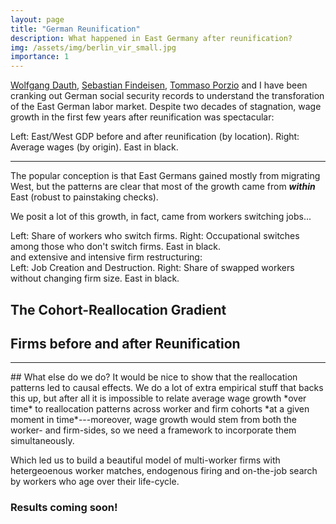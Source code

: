 ```yaml
---
layout: page
title: "German Reunification"
description: What happened in East Germany after reunification?
img: /assets/img/berlin_vir_small.jpg
importance: 1
---
```


[Wolfgang Dauth](https://sites.google.com/site/dauthecon/), [Sebastian Findeisen](https://sebastian-findeisen.com/), [Tommaso Porzio](https://sites.google.com/view/tommaso-porzio/home) and I have been cranking out German social security records to understand the transforation of the East German labor market. Despite two decades of stagnation, wage growth in the first few years after reunification was spectacular:

<div class="row">
    <div class="col-sm mt-3 mt-md-0">
        <img class="img-fluid rounded z-depth-1" src="{{ '/assets/img/germany/gdp.png' | relative_url }}" alt="" title="German GDP"/>
    </div>
    <div class="col-sm mt-3 mt-md-0">
        <img class="img-fluid rounded z-depth-1" src="{{ '/assets/img/germany/wage.png' | relative_url }}" alt="" title="German Wages"/>
    </div>
</div>
<div class="caption">
    Left: East/West GDP before and after reunification (by location). Right: Average wages (by origin). East in black.
</div>

<hr>

The popular conception is that East Germans gained mostly from migrating West, but the patterns are clear that most of the growth came from ***within*** East (robust to painstaking checks). 

We posit a lot of this growth, in fact, came from workers switching jobs...

<div class="row">
    <div class="col-sm mt-3 mt-md-0">
        <img class="img-fluid rounded z-depth-1" src="{{ '/assets/img/germany/flows.png' | relative_url }}" alt="" title="between-firm Job Switches"/>
    </div>
    <div class="col-sm mt-3 mt-md-0">
        <img class="img-fluid rounded z-depth-1" src="{{ '/assets/img/germany/oflows.png' | relative_url }}" alt="" title="within-firm Occupational Switches"/>
    </div>
</div>
<div class="caption">
    Left: Share of workers who switch firms. Right: Occupational switches among those who don't switch firms. East in black.
</div>
and extensive and intensive firm restructuring:
<div class="row">
    <div class="col-sm mt-3 mt-md-0">
        <img class="img-fluid rounded z-depth-1" src="{{ '/assets/img/germany/jobrealloc.png' | relative_url }}" alt="" title="Job Reallocation"/>
    </div>
    <div class="col-sm mt-3 mt-md-0">
        <img class="img-fluid rounded z-depth-1" src="{{ '/assets/img/germany/exwrealloc.png' | relative_url }}" alt="" title="Excess Worker Reallocation"/>
    </div>
</div>
<div class="caption">
    Left: Job Creation and Destruction. Right: Share of swapped workers without changing firm size. East in black.
</div>

## The Cohort-Reallocation Gradient

## Firms before and after Reunification

<hr>
## What else do we do?
It would be nice to show that the reallocation patterns led to causal effects. We do a lot of extra empirical stuff that backs this up, but after all it is impossible to relate average wage growth *over time* to reallocation patterns across worker and firm cohorts *at a given moment in time*---moreover, wage growth would stem from both the worker- and firm-sides, so we need a framework to incorporate them simultaneously. 

Which led us to build a beautiful model of multi-worker firms with hetergeoenous worker matches, endogenous firing and on-the-job search by workers who age over their life-cycle.

### Results coming soon!

<!--
Every project has a beautiful feature showcase page.
It's easy to include images in a flexible 3-column grid format.
Make your photos 1/3, 2/3, or full width.

<div class="row">
    <div class="col-sm mt-3 mt-md-0">
        <img class="img-fluid rounded z-depth-1" src="{{ '/assets/img/1.jpg' | relative_url }}" alt="" title="example image"/>
    </div>
    <div class="col-sm mt-3 mt-md-0">
        <img class="img-fluid rounded z-depth-1" src="{{ '/assets/img/3.jpg' | relative_url }}" alt="" title="example image"/>
    </div>
    <div class="col-sm mt-3 mt-md-0">
        <img class="img-fluid rounded z-depth-1" src="{{ '/assets/img/5.jpg' | relative_url }}" alt="" title="example image"/>
    </div>
</div>
<div class="caption">
    Caption photos easily. On the left, a road goes through a tunnel. Middle, leaves artistically fall in a hipster photoshoot. Right, in another hipster photoshoot, a lumberjack grasps a handful of pine needles.
</div>
<div class="row">
    <div class="col-sm mt-3 mt-md-0">
        <img class="img-fluid rounded z-depth-1" src="{{ '/assets/img/5.jpg' | relative_url }}" alt="" title="example image"/>
    </div>
</div>
<div class="caption">
    This image can also have a caption. It's like magic.
</div>

You can also put regular text between your rows of images.
Say you wanted to write a little bit about your project before you posted the rest of the images.
You describe how you toiled, sweated, *bled* for your project, and then... you reveal it's glory in the next row of images.


<div class="row justify-content-sm-center">
    <div class="col-sm-8 mt-3 mt-md-0">
        <img class="img-fluid rounded z-depth-1" src="{{ '/assets/img/6.jpg' | relative_url }}" alt="" title="example image"/>
    </div>
    <div class="col-sm-4 mt-3 mt-md-0">
        <img class="img-fluid rounded z-depth-1" src="{{ '/assets/img/11.jpg' | relative_url }}" alt="" title="example image"/>
    </div>
</div>
<div class="caption">
    You can also have artistically styled 2/3 + 1/3 images, like these.
</div>


The code is simple.
Just wrap your images with `<div class="col-sm">` and place them inside `<div class="row">` (read more about the <a href="https://getbootstrap.com/docs/4.4/layout/grid/" target="_blank">Bootstrap Grid</a> system).
To make images responsive, add `img-fluid` class to each; for rounded corners and shadows use `rounded` and `z-depth-1` classes.
Here's the code for the last row of images above:
-->